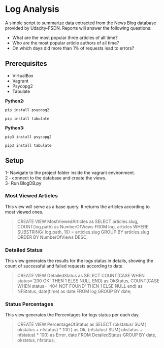 # Log Analysis 

A simple script to summarize data extracted from the News Blog database provided by Udacity-FSDN. 
Reports will answer the following questions:

- What are the most popular three articles of all time?
- Who are the most popular article authors of all time?
- On which days did more than 1% of requests lead to errors?

## Prerequisites
- VirtualBox
- Vagrant
- Psycopg2
- Tabulate

**Python2:**

```
pip install psycopg2
```
```
pip install tabulate
```

**Python3:**

```
pip3 install psycopg2
```
```
pip3 install tabulate
```

## Setup
1- Navigate to the project folder inside the vagrant environment.</br>
2 - connect to the database and create the views.</br>
3- Run BlogDB.py

### Most Viewed Articles
This view will serve as a base query. It returns the articles according to most viewed ones.

> CREATE VIEW MostViewedArticles as SELECT articles.slug, COUNT(log.path) as NumberOfViews FROM log, articles WHERE SUBSTRING( log.path, 10) = articles.slug GROUP BY articles.slug ORDER BY NumberOfViews DESC;


### Detailed Status
This view generates the results for the logs status in details, showing the count of successful and failed  requests according to date.

> CREATE VIEW DetailedStatus as  SELECT COUNT(CASE WHEN status='200 OK' THEN 1 ELSE NULL END) as OkStatus, COUNT(CASE WHEN status= '404 NOT FOUND' THEN 1 ELSE NULL end) as NFStatus, date(time) as date FROM log GROUP BY date;


### Status Percentages
This view generates the Percentages for logs status per each day.

> CREATE VIEW PercentageOfStatus as SELECT (okstatus/ SUM( okstatus + nfstatus) * 100 ) as Ok, (nfstatus/ SUM( okstatus + nfstatus) * 100) as Error, date FROM DetailedStatus GROUP BY date, okstatus, nfstatus;
